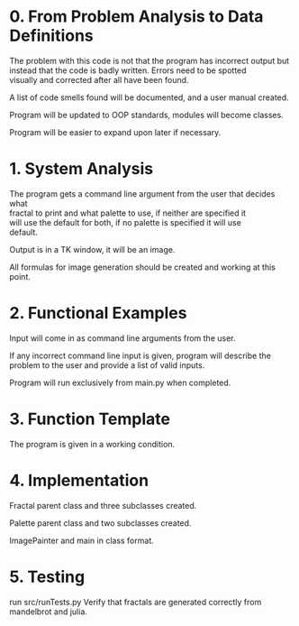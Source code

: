 # 0.  From Problem Analysis to Data Definitions

The problem with this code is not that the program has incorrect output
but instead that the code is badly written.  Errors need to be spotted  
visually and corrected after all have been found.

A list of code smells found will be documented, and a user manual created.

Program will be updated to OOP standards, modules will become classes.

Program will be easier to expand upon later if necessary.

# 1.  System Analysis

The program gets a command line argument from the user that decides what  
fractal to print and what palette to use, if neither are specified it  
will use the default for both, if no palette is specified it will use  
default.

Output is in a TK window, it will be an image.

All formulas for image generation should be created and working at this
point.

# 2.  Functional Examples

Input will come in as command line arguments from the user.

If any incorrect command line input is given, program will describe the
problem to the user and provide a list of valid inputs.

Program will run exclusively from main.py when completed.

# 3.  Function Template

The program is given in a working condition.

# 4.  Implementation

Fractal parent class and three subclasses created.

Palette parent class and two subclasses created.

ImagePainter and main in class format.

# 5.  Testing

run src/runTests.py
Verify that fractals are generated correctly from mandelbrot and julia.